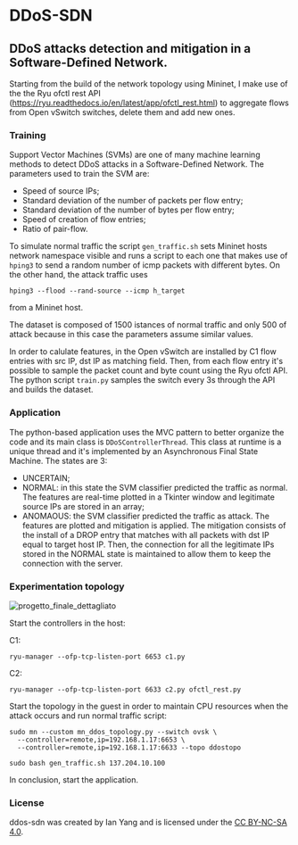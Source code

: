 # DDoS-SDN

## DDoS attacks detection and mitigation in a Software-Defined Network.

Starting from the build of the network topology using Mininet, I make use of the the Ryu ofctl rest API (https://ryu.readthedocs.io/en/latest/app/ofctl_rest.html) 
to aggregate flows from Open vSwitch switches, delete them and add new ones.



### Training

Support Vector Machines (SVMs) are one of many machine learning methods to detect DDoS attacks in a Software-Defined Network.
The parameters used to train the SVM are:

- Speed of source IPs;
- Standard deviation of the number of packets per flow entry;
- Standard deviation of the number of bytes per flow entry;
- Speed of creation of flow entries;
- Ratio of pair-flow.

To simulate normal traffic the script ```gen_traffic.sh``` sets Mininet hosts network namespace visible and runs a script to each one that makes use of ```hping3``` to send a random number of icmp packets with different bytes.
On the other hand, the attack traffic uses 
```
hping3 --flood --rand-source --icmp h_target
```
from a Mininet host.

The dataset is composed of 1500 istances of normal traffic and only 500 of attack because in this case the parameters assume similar values.

In order to calulate features, in the Open vSwitch are installed by C1 flow entries with src IP, dst IP as matching field. Then, from each flow entry it's possible 
to sample the packet count and byte count using the Ryu ofctl API. The python script ```train.py``` samples the switch every 3s through the API and builds the dataset.

### Application

The python-based application uses the MVC pattern to better organize the code and its main class is ```DDoSControllerThread```.
This class at runtime is a unique thread and it's implemented by an Asynchronous Final State Machine.
The states are 3:
- UNCERTAIN;
- NORMAL: in this state the SVM classifier predicted the traffic as normal. The features are real-time plotted in a Tkinter window and legitimate source IPs are stored in an array;
- ANOMAOUS: the SVM classifier predicted the traffic as attack. The features are plotted and mitigation is applied. The mitigation consists of the install of a DROP entry that matches with all packets with dst IP equal to target host IP. Then, the connection for all the legitimate IPs stored in the NORMAL state is maintained to allow them to keep the connection with the server.


### Experimentation topology

![progetto_finale_dettagliato](https://user-images.githubusercontent.com/48534936/144596452-8d7acfbc-2db2-4955-9b4e-16c710f72454.png)

Start the controllers in the host:

C1: 
``` 
ryu-manager --ofp-tcp-listen-port 6653 c1.py
```

C2: 
```
ryu-manager --ofp-tcp-listen-port 6633 c2.py ofctl_rest.py
```

Start the topology in the guest in order to maintain CPU resources when the attack occurs and run normal traffic script:

```
sudo mn --custom mn_ddos_topology.py --switch ovsk \
  --controller=remote,ip=192.168.1.17:6653 \
  --controller=remote,ip=192.168.1.17:6633 --topo ddostopo
```
```
sudo bash gen_traffic.sh 137.204.10.100
```


In conclusion, start the application.

### License
ddos-sdn was created by Ian Yang and is licensed under the [CC BY-NC-SA 4.0](LICENSE-CC-BY-NC-SA).

